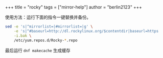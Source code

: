 +++
title = "rocky"
tags = ["mirror-help"]
author = "berlin2123"
+++

使用方法：运行下面的指令一键替换并备份。

```bash
sed -e 's|^mirrorlist=|#mirrorlist=|g' \
    -e 's|^#baseurl=http://dl.rockylinux.org/$contentdir|baseurl=https://mirrors.sjtug.sjtu.edu.cn/rocky|g' \
    -i.bak \
    /etc/yum.repos.d/Rocky-*.repo
```

最后运行 `dnf makecache` 生成缓存
